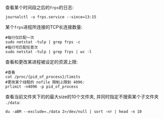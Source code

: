 查看某个时间段之后的`frps`的日志:
 ```
 journalctl -u frps.service --since=13:15  
 ```
某个`frps`进程所连接的TCP长连接数量:
 ```
 #每行仅匹配一次
 sudo netstat -tulp | grep frps -c
 #每行可匹配任意次
sudo netstat -tulp | grep frps | wc -l  
 ```
查看和更改某进程被设定的资源上限:
```
#查看
cat /proc/{pid_of_process}/limits
#更改某个线程的 nofile 限制上限到 4096:
prlimit -n4096 -p pid_of_process
```

查看当前文件夹下的的最大size的10个文件夹, 并同时指定不搜索某个子文件夹 `./data`:
```
du -aBM --exclude=./data 2>/dev/null | sort -nr | head -n 10
```
